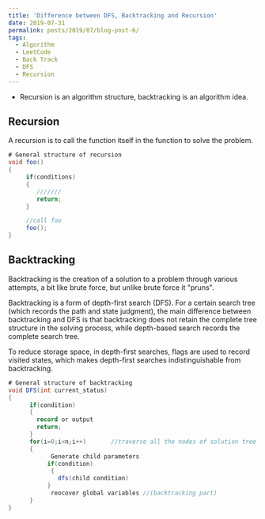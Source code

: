 ```yaml
---
title: 'Difference between DFS, Backtracking and Recursion'
date: 2019-07-31
permalink: posts/2019/07/blog-post-6/
tags:
  - Algorithm
  - LeetCode
  - Back Track
  - DFS
  - Recursion
---
```


* Recursion is an algorithm structure, backtracking is an algorithm idea.

## Recursion

A recursion is to call the function itself in the function to solve the problem.

```java
# General structure of recursion
void foo()  
{  
     if(conditions)  
     {  
        ///////  
        return;  
     }  

     //call foo 
     foo();  
}  
```

## Backtracking

Backtracking is the creation of a solution to a problem through various attempts, a bit like brute force, but unlike brute force it "pruns".

Backtracking is a form of depth-first search (DFS). For a certain search tree (which records the path and state judgment), the main difference between backtracking and DFS is that backtracking does not retain the complete tree structure in the solving process, while depth-based search records the complete search tree.

To reduce storage space, in depth-first searches, flags are used to record visited states, which makes depth-first searches indistinguishable from backtracking.

```java
# General structure of backtracking
void DFS(int current_status)  
{  
      if(condition)  
      {  
        record or output  
        return;  
      }  
      for(i=0;i<n;i++)       //traverse all the nodes of solution tree  
      {  
            Generate child parameters
           if(condition)  
            {  
              dfs(child condition)  
           }  
            reocover global variables //(backtracking part) 
      }  
}  
```

